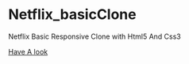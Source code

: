 # Netflix_basicClone
Netflix Basic Responsive Clone with Html5 And Css3

[Have A look](https://mohitpahariya9.github.io/Netflix_basicClone/)
